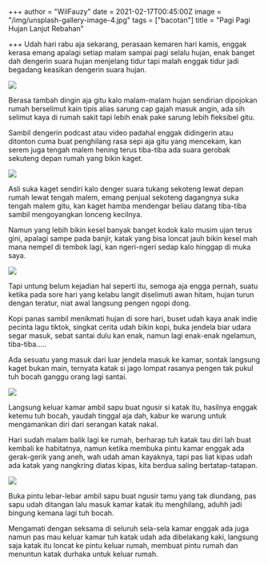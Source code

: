 +++
author = "WilFauzy"
date = 2021-02-17T00:45:00Z
image = "/img/unsplash-gallery-image-4.jpg"
tags = ["bacotan"]
title = "Pagi Pagi Hujan Lanjut Rebahan"

+++
Udah hari rabu aja sekarang, perasaan kemaren hari kamis, enggak kerasa emang apalagi setiap malam sampai pagi selalu hujan, enak banget dah dengerin suara hujan menjelang tidur tapi malah enggak tidur jadi begadang keasikan dengerin suara hujan.

![](/img/img_20200516_070025.jpg)

Berasa tambah dingin aja gitu kalo malam-malam hujan sendirian dipojokan rumah berselimut kain tipis alias sarung cap gajah masuk angin, ada sih selimut kaya di rumah sakit tapi lebih enak pake sarung lebih fleksibel gitu.

Sambil dengerin podcast atau video padahal enggak didingerin atau ditonton cuma buat penghilang rasa sepi aja gitu yang mencekam, kan serem juga tengah malem hening terus tiba-tiba ada suara gerobak sekuteng depan rumah yang bikin kaget.

![](/img/img_20200514_163132.jpg)

Asli suka kaget sendiri kalo denger suara tukang sekoteng lewat depan rumah lewat tengah malem, emang penjual sekoteng dagangnya suka tengah malem gitu, kan kaget hamba mendengar beliau datang tiba-tiba sambil mengoyangkan lonceng kecilnya.

Namun yang lebih bikin kesel banyak banget kodok kalo musim ujan terus gini, apalagi sampe pada banjir, katak yang bisa loncat jauh bikin kesel mah mana nempel di tembok lagi, kan ngeri-ngeri sedap kalo hinggap di muka saya.

![](/img/img_20200513_220606.jpg)

Tapi untung belum kejadian hal seperti itu, semoga aja engga pernah, suatu ketika pada sore hari yang kelabu langit diselimuti awan hitam, hujan turun dengan teratur, niat awal langsung pengen ngopi dong.

Kopi panas sambil menikmati hujan di sore hari, buset udah kaya anak indie pecinta lagu tiktok, singkat cerita udah bikin kopi, buka jendela biar udara segar masuk, sebat santai dulu kan enak, namun lagi enak-enak ngelamun, tiba-tiba..... 

Ada sesuatu yang masuk dari luar jendela masuk ke kamar, sontak langsung kaget bukan main, ternyata katak si jago lompat rasanya pengen tak pukul tuh bocah ganggu orang lagi santai. 

![](/img/img_20200502_123005.jpg)

Langsung keluar kamar ambil sapu buat ngusir si katak itu, hasilnya enggak ketemu tuh bocah, yaudah tinggal aja dah, kabur ke warung untuk mengamankan diri dari serangan katak nakal. 

Hari sudah malam balik lagi ke rumah, berharap tuh katak tau diri lah buat kembali ke habitatnya, namun ketika membuka pintu kamar enggak ada gerak-gerik yang aneh, wah udah aman kayaknya, tapi pas liat kipas udah ada katak yang nangkring diatas kipas, kita berdua saling bertatap-tatapan. 

![](/img/img_20200622_194204.jpg)

Buka pintu lebar-lebar ambil sapu buat ngusir tamu yang tak diundang, pas sapu udah ditangan lalu masuk kamar katak itu menghilang, aduhh jadi bingung kemana lagi tuh bocah. 

Mengamati dengan seksama di seluruh sela-sela kamar enggak ada juga namun pas mau keluar kamar tuh katak udah ada dibelakang kaki, langsung saja katak itu loncat ke pintu keluar rumah, membuat pintu rumah dan menuntun katak durhaka untuk keluar rumah. 